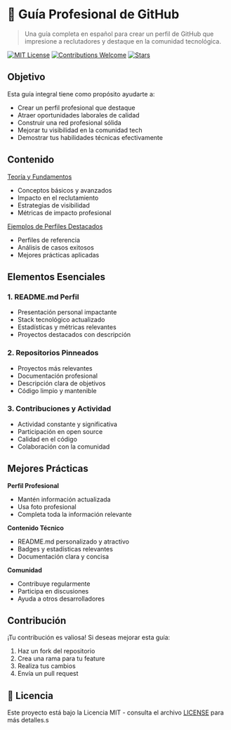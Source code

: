 # 🚀 Guía Profesional de GitHub

> Una guía completa en español para crear un perfil de GitHub que impresione a reclutadores y destaque en la comunidad tecnológica.

[![MIT License](https://img.shields.io/badge/License-MIT-green.svg)](https://choosealicense.com/licenses/mit/)
[![Contributions Welcome](https://img.shields.io/badge/contributions-welcome-brightgreen.svg?style=flat)](CONTRIBUTING.md)
[![Stars](https://img.shields.io/github/stars/Riwi-io-Medellin/guia-perfil-github?style=social)](https://github.com/Riwi-io-Medellin/guia-perfil-github/stargazers)

## Objetivo

Esta guía integral tiene como propósito ayudarte a:

- Crear un perfil profesional que destaque
- Atraer oportunidades laborales de calidad
- Construir una red profesional sólida
- Mejorar tu visibilidad en la comunidad tech
- Demostrar tus habilidades técnicas efectivamente

## Contenido

[Teoría y Fundamentos](./TEORIA.md)
- Conceptos básicos y avanzados
- Impacto en el reclutamiento
- Estrategias de visibilidad
- Métricas de impacto profesional

[Ejemplos de Perfiles Destacados](./ejemplos/README.md)
- Perfiles de referencia
- Análisis de casos exitosos
- Mejores prácticas aplicadas

## Elementos Esenciales

### 1. README.md Perfil
- Presentación personal impactante
- Stack tecnológico actualizado
- Estadísticas y métricas relevantes
- Proyectos destacados con descripción

### 2. Repositorios Pinneados
- Proyectos más relevantes
- Documentación profesional
- Descripción clara de objetivos
- Código limpio y mantenible

### 3. Contribuciones y Actividad
- Actividad constante y significativa
- Participación en open source
- Calidad en el código
- Colaboración con la comunidad

## Mejores Prácticas

**Perfil Profesional**
- Mantén información actualizada
- Usa foto profesional
- Completa toda la información relevante

**Contenido Técnico**
- README.md personalizado y atractivo
- Badges y estadísticas relevantes
- Documentación clara y concisa

**Comunidad**
- Contribuye regularmente
- Participa en discusiones
- Ayuda a otros desarrolladores

## Contribución

¡Tu contribución es valiosa! Si deseas mejorar esta guía:

1. Haz un fork del repositorio
2. Crea una rama para tu feature
3. Realiza tus cambios
4. Envía un pull request


## 📄 Licencia

Este proyecto está bajo la Licencia MIT - consulta el archivo [LICENSE](LICENSE) para más detalles.s